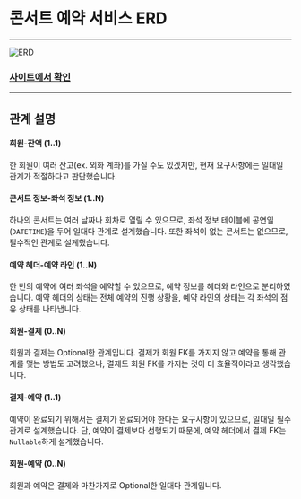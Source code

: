 # 콘서트 예약 서비스 ERD

---

![ERD](erd.png)
### [사이트에서 확인](https://www.erdcloud.com/d/CEhw9CcuihD4dqEdF)

---
## 관계 설명
#### 회원-잔액 (1..1)
한 회원이 여러 잔고(ex. 외화 계좌)를 가질 수도 있겠지만, 현재 요구사항에는 일대일 관계가 적절하다고 판단했습니다.
#### 콘서트 정보-좌석 정보 (1..N)
하나의 콘서트는 여러 날짜나 회차로 열릴 수 있으므로, 좌석 정보 테이블에 공연일(`DATETIME`)을 두어 일대다 관계로 설계했습니다.
또한 좌석이 없는 콘서트는 없으므로, 필수적인 관계로 설계했습니다.
#### 예약 헤더-예약 라인 (1..N)
한 번의 예약에 여러 좌석을 예약할 수 있으므로, 예약 정보를 헤더와 라인으로 분리하였습니다.
예약 헤더의 상태는 전체 예약의 진행 상황을, 예약 라인의 상태는 각 좌석의 점유 상태를 나타냅니다.
#### 회원-결제 (0..N)
회원과 결제는 Optional한 관계입니다. 결제가 회원 FK를 가지지 않고 예약을 통해 관계를 맺는 방법도 고려했으나, 
결제도 회원 FK를 가지는 것이 더 효율적이라고 생각했습니다.
#### 결제-예약 (1..1)
예약이 완료되기 위해서는 결제가 완료되어야 한다는 요구사항이 있으므로, 일대일 필수 관계로 설계했습니다.
단, 예약이 결제보다 선행되기 때문에, 예약 헤더에서 결제 FK는 `Nullable`하게 설계했습니다.
#### 회원-예약 (0..N)
회원과 예약은 결제와 마찬가지로 Optional한 일대다 관계입니다.